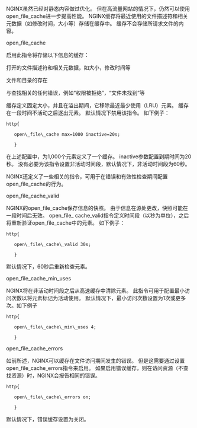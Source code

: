 NGINX虽然已经对静态内容做过优化。 但在高流量网站的情况下，仍然可以使用open\_file\_cache进一步提高性能。 NGINX缓存将最近使用的文件描述符和相关元数据（如修改时间，大小等）存储在缓存中。 缓存不会存储所请求文件的内容。

open\_file\_cache

启用此指令将存储以下信息的缓存：

打开的文件描述符和相关元数据，如大小，修改时间等

文件和目录的存在

与查找相关的任何错误，例如“权限被拒绝”，“文件未找到”等

缓存定义固定大小，并且在溢出期间，它移除最近最少使用（LRU）元素。 缓存在一段时间不活动之后逐出元素。 默认情况下禁用该指令。 如下例子：

    http{

       open\_file\_cache max=1000 inactive=20s;

       }

在上述配置中，为1,000个元素定义了一个缓存。 inactive参数配置到期时间为20秒。 没有必要为该指令设置非活动时间段，默认情况下，非活动时间段为60秒。

NGINX还定义了一些相关的指令，可用于在错误和有效性检查期间配置open\_file\_cache的行为。

open\_file\_cache\_valid

NGINX的open\_file\_cache保存信息的快照。 由于信息在源处更改，快照可能在一段时间后无效。 open\_file\_ cache\_valid指令定义时间段（以秒为单位），之后将重新验证open\_file\_cache中的元素。 如下例子：

    http{

       open\_file\_cache\_valid 30s;

       }

默认情况下，60秒后重新检查元素。

open\_file\_cache\_min\_uses

NGINX将在非活动时间段之后从高速缓存中清除元素。 此指令可用于配置最小访问次数以将元素标记为活动使用。 默认情况下，最小访问次数设置为1次或更多次。如下例子

    http{

       open\_file\_cache\_min\_uses 4;

       }

open\_file\_cache\_errors

如前所述，NGINX可以缓存在文件访问期间发生的错误。 但是这需要通过设置open\_file\_cache\_errors指令来启用。 如果启用错误缓存，则在访问资源（不查找资源）时，NGINX会报告相同的错误。

    http{

       open\_file\_cache\_errors on;

       }

默认情况下，错误缓存设置为关闭。







